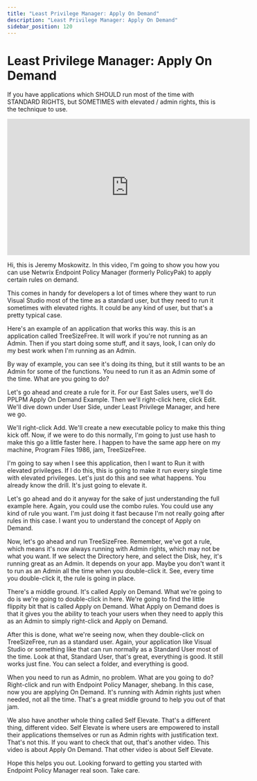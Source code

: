 ```yaml
---
title: "Least Privilege Manager: Apply On Demand"
description: "Least Privilege Manager: Apply On Demand"
sidebar_position: 120
---
```

# Least Privilege Manager: Apply On Demand

If you have applications which SHOULD run most of the time with STANDARD RIGHTS, but SOMETIMES with
elevated / admin rights, this is the technique to use.

<iframe width="560" height="315" src="https://www.youtube.com/embed/QZ_uSNABS30" title="Endpoint Privilege Manager: Apply on Demand Rules" frameborder="0" allow="accelerometer; autoplay; clipboard-write; encrypted-media; gyroscope; picture-in-picture; web-share" allowfullscreen="1"></iframe>

Hi, this is Jeremy Moskowitz. In this video, I'm going to show you how you can use Netwrix Endpoint
Policy Manager (formerly PolicyPak) to apply certain rules on demand.

This comes in handy for developers a lot of times where they want to run Visual Studio most of the
time as a standard user, but they need to run it sometimes with elevated rights. It could be any
kind of user, but that's a pretty typical case.

Here's an example of an application that works this way. this is an application called TreeSizeFree.
It will work if you're not running as an Admin. Then if you start doing some stuff, and it says,
look, I can only do my best work when I'm running as an Admin.

By way of example, you can see it's doing its thing, but it still wants to be an Admin for some of
the functions. You need to run it as an Admin some of the time. What are you going to do?

Let's go ahead and create a rule for it. For our East Sales users, we'll do PPLPM Apply On Demand
Example. Then we'll right-click here, click Edit. We'll dive down under User Side, under Least
Privilege Manager, and here we go.

We'll right-click Add. We'll create a new executable policy to make this thing kick off. Now, if we
were to do this normally, I'm going to just use hash to make this go a little faster here. I happen
to have the same app here on my machine, Program Files 1986, jam, TreeSizeFree.

I'm going to say when I see this application, then I want to Run it with elevated privileges. If I
do this, this is going to make it run every single time with elevated privileges. Let's just do this
and see what happens. You already know the drill. It's just going to elevate it.

Let's go ahead and do it anyway for the sake of just understanding the full example here. Again, you
could use the combo rules. You could use any kind of rule you want. I'm just doing it fast because
I'm not really going after rules in this case. I want you to understand the concept of Apply on
Demand.

Now, let's go ahead and run TreeSizeFree. Remember, we've got a rule, which means it's now always
running with Admin rights, which may not be what you want. If we select the Directory here, and
select the Disk, hey, it's running great as an Admin. It depends on your app. Maybe you don't want
it to run as an Admin all the time when you double-click it. See, every time you double-click it,
the rule is going in place.

There's a middle ground. It's called Apply on Demand. What we're going to do is we're going to
double-click in here. We're going to find the little flippity bit that is called Apply on Demand.
What Apply on Demand does is that it gives you the ability to teach your users when they need to
apply this as an Admin to simply right-click and Apply on Demand.

After this is done, what we're seeing now, when they double-click on TreeSizeFree, run as a standard
user. Again, your application like Visual Studio or something like that can run normally as a
Standard User most of the time. Look at that, Standard User, that's great, everything is good. It
still works just fine. You can select a folder, and everything is good.

When you need to run as Admin, no problem. What are you going to do? Right-click and run with
Endpoint Policy Manager, shebang. In this case, now you are applying On Demand. It's running with
Admin rights just when needed, not all the time. That's a great middle ground to help you out of
that jam.

We also have another whole thing called Self Elevate. That's a different thing, different video.
Self Elevate is where users are empowered to install their applications themselves or run as Admin
rights with justification text. That's not this. If you want to check that out, that's another
video. This video is about Apply On Demand. That other video is about Self Elevate.

Hope this helps you out. Looking forward to getting you started with Endpoint Policy Manager real
soon. Take care.
